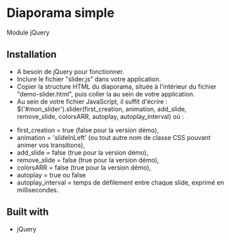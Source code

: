 # Diaporama simple
Module jQuery

## Installation
* A besoin de jQuery pour fonctionner.
* Inclure le fichier "slider.js" dans votre application.
* Copier la structure HTML du diaporama, située à l'intérieur du fichier "demo-slider.html", puis coller la au sein de votre application.
* Au sein de votre fichier JavaScript, il suffit d'écrire : $('#mon_slider').slider(first_creation, animation, add_slide, remove_slide, colorsARR, autoplay, autoplay_interval) où :
- first_creation = true (false pour la version démo),
- animation = 'slideInLeft' (ou tout autre nom de classe CSS pouvant animer vos transitions),
- add_slide = false (true pour la version démo),
- remove_slide = false (true pour la version démo),
- colorsARR = false (true pour la version démo),
- autoplay = true ou false
- autoplay_interval = temps de défilement entre chaque slide, exprimé en millisecondes.

## Built with
* jQuery
